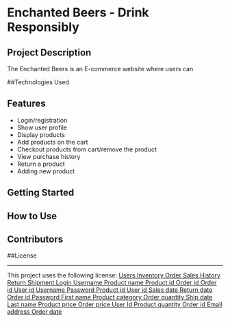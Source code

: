 # Enchanted Beers - Drink Responsibly

## Project Description
The Enchanted Beers is an E-commerce website where users can 

##Technologies Used

## Features
- Login/registration
- Show user profile
- Display products
- Add products on the cart
- Checkout products from cart/remove the product
- View purchase history
- Return a product
- Adding new product

## Getting Started

## How to Use

## Contributors

##License
<hr>
This project uses the following license: <a href="https://mit-license.org/>MIT License</a>

<br>

| Users          |  Inventory        | Order           | Sales History  | Return       | Shipment  | Login      | 
|----------------|-------------------|---------------- |----------------|--------------|-----------|------------|
| Username       | Product name      | Product id      | Order id       | Order id     | User id   | Username   |
| Password       | Product id        | User id         | Sales date     | Return date  | Order id  | Password   |
| First name     | Product category  | Order quantity  |                |              | Ship date |            |
| Last name      | Product price     | Order price     |                |              |           |            |
| User Id        | Product quantity  | Order id        |                |              |           |            |
| Email address  |                   | Order date      |                |              |           |            |

























